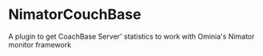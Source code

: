 # NimatorCouchBase
A plugin to get CoachBase Server' statistics to work with Ominia's Nimator monitor framework
